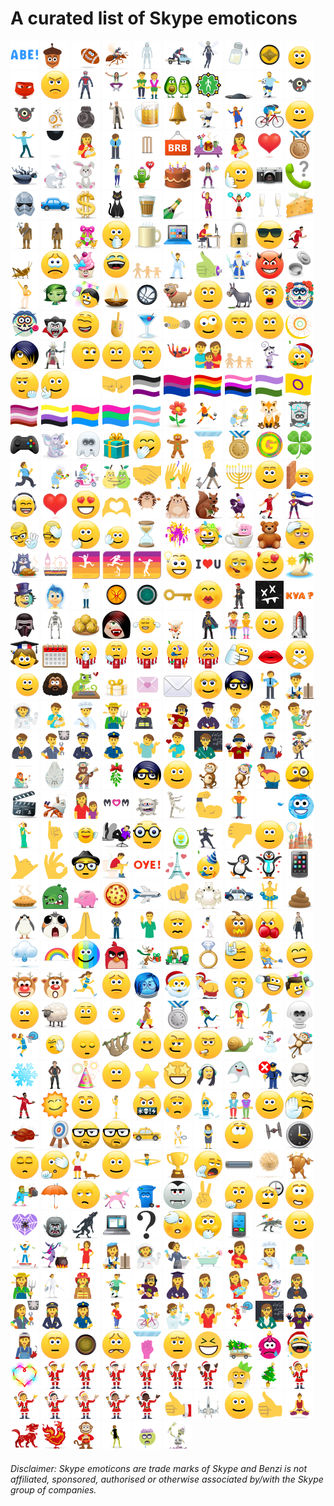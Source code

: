 # A curated list of Skype emoticons

<a title="(abe)" href="./emotes/anim/white/abe.gif"><img src="./emotes/anim/white/abe.gif" alt="(abe)" width="45"></a>
<a title="(acorn)" href="./emotes/anim/white/acorn.gif"><img src="./emotes/anim/white/acorn.gif" alt="(acorn)" width="45"></a>
<a title="(americanfootball)" href="./emotes/anim/white/americanfootball.gif"><img src="./emotes/anim/white/americanfootball.gif" alt="(americanfootball)" width="45"></a>
<a title="(amflyingant)" href="./emotes/anim/white/amflyingant.gif"><img src="./emotes/anim/white/amflyingant.gif" alt="(amflyingant)" width="45"></a>
<a title="(amghost)" href="./emotes/anim/white/amghost.gif"><img src="./emotes/anim/white/amghost.gif" alt="(amghost)" width="45"></a>
<a title="(amtruck)" href="./emotes/anim/white/amtruck.gif"><img src="./emotes/anim/white/amtruck.gif" alt="(amtruck)" width="45"></a>
<a title="(amwasp)" href="./emotes/anim/white/amwasp.gif"><img src="./emotes/anim/white/amwasp.gif" alt="(amwasp)" width="45"></a>
<a title="(amwaspgrow)" href="./emotes/anim/white/amwaspgrow.gif"><img src="./emotes/anim/white/amwaspgrow.gif" alt="(amwaspgrow)" width="45"></a>
<a title="(ancientone)" href="./emotes/anim/white/ancientone.gif"><img src="./emotes/anim/white/ancientone.gif" alt="(ancientone)" width="45"></a>
<a title="(angel)" href="./emotes/anim/white/angel.gif"><img src="./emotes/anim/white/angel.gif" alt="(angel)" width="45"></a>
<a title="(anger)" href="./emotes/anim/white/anger.gif"><img src="./emotes/anim/white/anger.gif" alt="(anger)" width="45"></a>
<a title="(angry)" href="./emotes/anim/white/angry.gif"><img src="./emotes/anim/white/angry.gif" alt="(angry)" width="45"></a>
<a title="(antman)" href="./emotes/anim/white/antman.gif"><img src="./emotes/anim/white/antman.gif" alt="(antman)" width="45"></a>
<a title="(aokijump)" href="./emotes/anim/white/aokijump.gif"><img src="./emotes/anim/white/aokijump.gif" alt="(aokijump)" width="45"></a>
<a title="(auld)" href="./emotes/anim/white/auld.gif"><img src="./emotes/anim/white/auld.gif" alt="(auld)" width="45"></a>
<a title="(avocadolove)" href="./emotes/anim/white/avocadolove.gif"><img src="./emotes/anim/white/avocadolove.gif" alt="(avocadolove)" width="45"></a>
<a title="(baku2017)" href="./emotes/anim/white/baku2017.gif"><img src="./emotes/anim/white/baku2017.gif" alt="(baku2017)" width="45"></a>
<a title="(bandit)" href="./emotes/anim/white/bandit.gif"><img src="./emotes/anim/white/bandit.gif" alt="(bandit)" width="45"></a>
<a title="(bartlett)" href="./emotes/anim/white/bartlett.gif"><img src="./emotes/anim/white/bartlett.gif" alt="(bartlett)" width="45"></a>
<a title="(batcry)" href="./emotes/anim/white/batcry.gif"><img src="./emotes/anim/white/batcry.gif" alt="(batcry)" width="45"></a>
<a title="(batsmile)" href="./emotes/anim/white/batsmile.gif"><img src="./emotes/anim/white/batsmile.gif" alt="(batsmile)" width="45"></a>
<a title="(bb8)" href="./emotes/anim/white/bb8.gif"><img src="./emotes/anim/white/bb8.gif" alt="(bb8)" width="45"></a>
<a title="(bb9e)" href="./emotes/anim/white/bb9e.gif"><img src="./emotes/anim/white/bb9e.gif" alt="(bb9e)" width="45"></a>
<a title="(beckett)" href="./emotes/anim/white/beckett.gif"><img src="./emotes/anim/white/beckett.gif" alt="(beckett)" width="45"></a>
<a title="(beer)" href="./emotes/anim/white/beer.gif"><img src="./emotes/anim/white/beer.gif" alt="(beer)" width="45"></a>
<a title="(bell)" href="./emotes/anim/white/bell.gif"><img src="./emotes/anim/white/bell.gif" alt="(bell)" width="45"></a>
<a title="(bertlett)" href="./emotes/anim/white/bertlett.gif"><img src="./emotes/anim/white/bertlett.gif" alt="(bertlett)" width="45"></a>
<a title="(bhangra)" href="./emotes/anim/white/bhangra.gif"><img src="./emotes/anim/white/bhangra.gif" alt="(bhangra)" width="45"></a>
<a title="(bike)" href="./emotes/anim/white/bike.gif"><img src="./emotes/anim/white/bike.gif" alt="(bike)" width="45"></a>
<a title="(blush)" href="./emotes/anim/white/blush.gif"><img src="./emotes/anim/white/blush.gif" alt="(blush)" width="45"></a>
<a title="(bollylove)" href="./emotes/anim/white/bollylove.gif"><img src="./emotes/anim/white/bollylove.gif" alt="(bollylove)" width="45"></a>
<a title="(bomb)" href="./emotes/anim/white/bomb.gif"><img src="./emotes/anim/white/bomb.gif" alt="(bomb)" width="45"></a>
<a title="(bottlefeeding)" href="./emotes/anim/white/bottlefeeding.gif"><img src="./emotes/anim/white/bottlefeeding.gif" alt="(bottlefeeding)" width="45"></a>
<a title="(bow)" href="./emotes/anim/white/bow.gif"><img src="./emotes/anim/white/bow.gif" alt="(bow)" width="45"></a>
<a title="(bowled)" href="./emotes/anim/white/bowled.gif"><img src="./emotes/anim/white/bowled.gif" alt="(bowled)" width="45"></a>
<a title="(brb)" href="./emotes/anim/white/brb.gif"><img src="./emotes/anim/white/brb.gif" alt="(brb)" width="45"></a>
<a title="(breakfastinbed)" href="./emotes/anim/white/breakfastinbed.gif"><img src="./emotes/anim/white/breakfastinbed.gif" alt="(breakfastinbed)" width="45"></a>
<a title="(breastfeeding)" href="./emotes/anim/white/breastfeeding.gif"><img src="./emotes/anim/white/breastfeeding.gif" alt="(breastfeeding)" width="45"></a>
<a title="(brokenheart)" href="./emotes/anim/white/brokenheart.gif"><img src="./emotes/anim/white/brokenheart.gif" alt="(brokenheart)" width="45"></a>
<a title="(bronzemedal)" href="./emotes/anim/white/bronzemedal.gif"><img src="./emotes/anim/white/bronzemedal.gif" alt="(bronzemedal)" width="45"></a>
<a title="(bug)" href="./emotes/anim/white/bug.gif"><img src="./emotes/anim/white/bug.gif" alt="(bug)" width="45"></a>
<a title="(bunny)" href="./emotes/anim/white/bunny.gif"><img src="./emotes/anim/white/bunny.gif" alt="(bunny)" width="45"></a>
<a title="(bunnyhug)" href="./emotes/anim/white/bunnyhug.gif"><img src="./emotes/anim/white/bunnyhug.gif" alt="(bunnyhug)" width="45"></a>
<a title="(busyday)" href="./emotes/anim/white/busyday.gif"><img src="./emotes/anim/white/busyday.gif" alt="(busyday)" width="45"></a>
<a title="(cactuslove)" href="./emotes/anim/white/cactuslove.gif"><img src="./emotes/anim/white/cactuslove.gif" alt="(cactuslove)" width="45"></a>
<a title="(cake)" href="./emotes/anim/white/cake.gif"><img src="./emotes/anim/white/cake.gif" alt="(cake)" width="45"></a>
<a title="(cakethrow)" href="./emotes/anim/white/cakethrow.gif"><img src="./emotes/anim/white/cakethrow.gif" alt="(cakethrow)" width="45"></a>
<a title="(call)" href="./emotes/anim/white/call.gif"><img src="./emotes/anim/white/call.gif" alt="(call)" width="45"></a>
<a title="(camera)" href="./emotes/anim/white/camera.gif"><img src="./emotes/anim/white/camera.gif" alt="(camera)" width="45"></a>
<a title="(canyoutalk)" href="./emotes/anim/white/canyoutalk.gif"><img src="./emotes/anim/white/canyoutalk.gif" alt="(canyoutalk)" width="45"></a>
<a title="(captainphasma)" href="./emotes/anim/white/captainphasma.gif"><img src="./emotes/anim/white/captainphasma.gif" alt="(captainphasma)" width="45"></a>
<a title="(car)" href="./emotes/anim/white/car.gif"><img src="./emotes/anim/white/car.gif" alt="(car)" width="45"></a>
<a title="(cash)" href="./emotes/anim/white/cash.gif"><img src="./emotes/anim/white/cash.gif" alt="(cash)" width="45"></a>
<a title="(cat)" href="./emotes/anim/white/cat.gif"><img src="./emotes/anim/white/cat.gif" alt="(cat)" width="45"></a>
<a title="(chai)" href="./emotes/anim/white/chai.gif"><img src="./emotes/anim/white/chai.gif" alt="(chai)" width="45"></a>
<a title="(champagne)" href="./emotes/anim/white/champagne.gif"><img src="./emotes/anim/white/champagne.gif" alt="(champagne)" width="45"></a>
<a title="(chappal)" href="./emotes/anim/white/chappal.gif"><img src="./emotes/anim/white/chappal.gif" alt="(chappal)" width="45"></a>
<a title="(cheerleader)" href="./emotes/anim/white/cheerleader.gif"><img src="./emotes/anim/white/cheerleader.gif" alt="(cheerleader)" width="45"></a>
<a title="(cheers)" href="./emotes/anim/white/cheers.gif"><img src="./emotes/anim/white/cheers.gif" alt="(cheers)" width="45"></a>
<a title="(cheese)" href="./emotes/anim/white/cheese.gif"><img src="./emotes/anim/white/cheese.gif" alt="(cheese)" width="45"></a>
<a title="(chewbacca)" href="./emotes/anim/white/chewbacca.gif"><img src="./emotes/anim/white/chewbacca.gif" alt="(chewbacca)" width="45"></a>
<a title="(chewie)" href="./emotes/anim/white/chewie.gif"><img src="./emotes/anim/white/chewie.gif" alt="(chewie)" width="45"></a>
<a title="(chicksegg)" href="./emotes/anim/white/chicksegg.gif"><img src="./emotes/anim/white/chicksegg.gif" alt="(chicksegg)" width="45"></a>
<a title="(clap)" href="./emotes/anim/white/clap.gif"><img src="./emotes/anim/white/clap.gif" alt="(clap)" width="45"></a>
<a title="(coffee)" href="./emotes/anim/white/coffee.gif"><img src="./emotes/anim/white/coffee.gif" alt="(coffee)" width="45"></a>
<a title="(computer)" href="./emotes/anim/white/computer.gif"><img src="./emotes/anim/white/computer.gif" alt="(computer)" width="45"></a>
<a title="(computerrage)" href="./emotes/anim/white/computerrage.gif"><img src="./emotes/anim/white/computerrage.gif" alt="(computerrage)" width="45"></a>
<a title="(confidential)" href="./emotes/anim/white/confidential.gif"><img src="./emotes/anim/white/confidential.gif" alt="(confidential)" width="45"></a>
<a title="(cool)" href="./emotes/anim/white/cool.gif"><img src="./emotes/anim/white/cool.gif" alt="(cool)" width="45"></a>
<a title="(coutinho10)" href="./emotes/anim/white/coutinho10.gif"><img src="./emotes/anim/white/coutinho10.gif" alt="(coutinho10)" width="45"></a>
<a title="(cricket)" href="./emotes/anim/white/cricket.gif"><img src="./emotes/anim/white/cricket.gif" alt="(cricket)" width="45"></a>
<a title="(cry)" href="./emotes/anim/white/cry.gif"><img src="./emotes/anim/white/cry.gif" alt="(cry)" width="45"></a>
<a title="(cupcake)" href="./emotes/anim/white/cupcake.gif"><img src="./emotes/anim/white/cupcake.gif" alt="(cupcake)" width="45"></a>
<a title="(cwl)" href="./emotes/anim/white/cwl.gif"><img src="./emotes/anim/white/cwl.gif" alt="(cwl)" width="45"></a>
<a title="(dadtime)" href="./emotes/anim/white/dadtime.gif"><img src="./emotes/anim/white/dadtime.gif" alt="(dadtime)" width="45"></a>
<a title="(dance)" href="./emotes/anim/white/dance.gif"><img src="./emotes/anim/white/dance.gif" alt="(dance)" width="45"></a>
<a title="(deadyes)" href="./emotes/anim/white/deadyes.gif"><img src="./emotes/anim/white/deadyes.gif" alt="(deadyes)" width="45"></a>
<a title="(dedmoroz)" href="./emotes/anim/white/dedmoroz.gif"><img src="./emotes/anim/white/dedmoroz.gif" alt="(dedmoroz)" width="45"></a>
<a title="(devil)" href="./emotes/anim/white/devil.gif"><img src="./emotes/anim/white/devil.gif" alt="(devil)" width="45"></a>
<a title="(dhakkan)" href="./emotes/anim/white/dhakkan.gif"><img src="./emotes/anim/white/dhakkan.gif" alt="(dhakkan)" width="45"></a>
<a title="(discodancer)" href="./emotes/anim/white/discodancer.gif"><img src="./emotes/anim/white/discodancer.gif" alt="(discodancer)" width="45"></a>
<a title="(disgust)" href="./emotes/anim/white/disgust.gif"><img src="./emotes/anim/white/disgust.gif" alt="(disgust)" width="45"></a>
<a title="(diwaliselfie)" href="./emotes/anim/white/diwaliselfie.gif"><img src="./emotes/anim/white/diwaliselfie.gif" alt="(diwaliselfie)" width="45"></a>
<a title="(diya)" href="./emotes/anim/white/diya.gif"><img src="./emotes/anim/white/diya.gif" alt="(diya)" width="45"></a>
<a title="(doctorstrange)" href="./emotes/anim/white/doctorstrange.gif"><img src="./emotes/anim/white/doctorstrange.gif" alt="(doctorstrange)" width="45"></a>
<a title="(dog)" href="./emotes/anim/white/dog.gif"><img src="./emotes/anim/white/dog.gif" alt="(dog)" width="45"></a>
<a title="(doh)" href="./emotes/anim/white/doh.gif"><img src="./emotes/anim/white/doh.gif" alt="(doh)" width="45"></a>
<a title="(donkey)" href="./emotes/anim/white/donkey.gif"><img src="./emotes/anim/white/donkey.gif" alt="(donkey)" width="45"></a>
<a title="(donttalktome)" href="./emotes/anim/white/donttalktome.gif"><img src="./emotes/anim/white/donttalktome.gif" alt="(donttalktome)" width="45"></a>
<a title="(dotdfemale)" href="./emotes/anim/white/dotdfemale.gif"><img src="./emotes/anim/white/dotdfemale.gif" alt="(dotdfemale)" width="45"></a>
<a title="(dotdmale)" href="./emotes/anim/white/dotdmale.gif"><img src="./emotes/anim/white/dotdmale.gif" alt="(dotdmale)" width="45"></a>
<a title="(dracula)" href="./emotes/anim/white/dracula.gif"><img src="./emotes/anim/white/dracula.gif" alt="(dracula)" width="45"></a>
<a title="(dream)" href="./emotes/anim/white/dream.gif"><img src="./emotes/anim/white/dream.gif" alt="(dream)" width="45"></a>
<a title="(dreidel)" href="./emotes/anim/white/dreidel.gif"><img src="./emotes/anim/white/dreidel.gif" alt="(dreidel)" width="45"></a>
<a title="(drink)" href="./emotes/anim/white/drink.gif"><img src="./emotes/anim/white/drink.gif" alt="(drink)" width="45"></a>
<a title="(dropthemic)" href="./emotes/anim/white/dropthemic.gif"><img src="./emotes/anim/white/dropthemic.gif" alt="(dropthemic)" width="45"></a>
<a title="(drunk)" href="./emotes/anim/white/drunk.gif"><img src="./emotes/anim/white/drunk.gif" alt="(drunk)" width="45"></a>
<a title="(dull)" href="./emotes/anim/white/dull.gif"><img src="./emotes/anim/white/dull.gif" alt="(dull)" width="45"></a>
<a title="(eg)" href="./emotes/anim/white/eg.gif"><img src="./emotes/anim/white/eg.gif" alt="(eg)" width="45"></a>
<a title="(eid)" href="./emotes/anim/white/eid.gif"><img src="./emotes/anim/white/eid.gif" alt="(eid)" width="45"></a>
<a title="(emo)" href="./emotes/anim/white/emo.gif"><img src="./emotes/anim/white/emo.gif" alt="(emo)" width="45"></a>
<a title="(enfynest)" href="./emotes/anim/white/enfynest.gif"><img src="./emotes/anim/white/enfynest.gif" alt="(enfynest)" width="45"></a>
<a title="(envy)" href="./emotes/anim/white/envy.gif"><img src="./emotes/anim/white/envy.gif" alt="(envy)" width="45"></a>
<a title="(evilgrin)" href="./emotes/anim/white/evilgrin.gif"><img src="./emotes/anim/white/evilgrin.gif" alt="(evilgrin)" width="45"></a>
<a title="(facepalm)" href="./emotes/anim/white/facepalm.gif"><img src="./emotes/anim/white/facepalm.gif" alt="(facepalm)" width="45"></a>
<a title="(fallinlove)" href="./emotes/anim/white/fallinlove.gif"><img src="./emotes/anim/white/fallinlove.gif" alt="(fallinlove)" width="45"></a>
<a title="(family)" href="./emotes/anim/white/family.gif"><img src="./emotes/anim/white/family.gif" alt="(family)" width="45"></a>
<a title="(familytime)" href="./emotes/anim/white/familytime.gif"><img src="./emotes/anim/white/familytime.gif" alt="(familytime)" width="45"></a>
<a title="(fear)" href="./emotes/anim/white/fear.gif"><img src="./emotes/anim/white/fear.gif" alt="(fear)" width="45"></a>
<a title="(festiveparty)" href="./emotes/anim/white/festiveparty.gif"><img src="./emotes/anim/white/festiveparty.gif" alt="(festiveparty)" width="45"></a>
<a title="(finger)" href="./emotes/anim/white/finger.gif"><img src="./emotes/anim/white/finger.gif" alt="(finger)" width="45"></a>
<a title="(fingerscrossed)" href="./emotes/anim/white/fingerscrossed.gif"><img src="./emotes/anim/white/fingerscrossed.gif" alt="(fingerscrossed)" width="45"></a>
<a title="(fireworks)" href="./emotes/anim/white/fireworks.gif"><img src="./emotes/anim/white/fireworks.gif" alt="(fireworks)" width="45"></a>
<a title="(fistbump)" href="./emotes/anim/white/fistbump.gif"><img src="./emotes/anim/white/fistbump.gif" alt="(fistbump)" width="45"></a>
<a title="(flagasexual)" href="./emotes/anim/white/flagasexual.gif"><img src="./emotes/anim/white/flagasexual.gif" alt="(flagasexual)" width="45"></a>
<a title="(flagbisexual)" href="./emotes/anim/white/flagbisexual.gif"><img src="./emotes/anim/white/flagbisexual.gif" alt="(flagbisexual)" width="45"></a>
<a title="(flaggaypride)" href="./emotes/anim/white/flaggaypride.gif"><img src="./emotes/anim/white/flaggaypride.gif" alt="(flaggaypride)" width="45"></a>
<a title="(flaggenderfluid)" href="./emotes/anim/white/flaggenderfluid.gif"><img src="./emotes/anim/white/flaggenderfluid.gif" alt="(flaggenderfluid)" width="45"></a>
<a title="(flaggenderqueer)" href="./emotes/anim/white/flaggenderqueer.gif"><img src="./emotes/anim/white/flaggenderqueer.gif" alt="(flaggenderqueer)" width="45"></a>
<a title="(flagintersex)" href="./emotes/anim/white/flagintersex.gif"><img src="./emotes/anim/white/flagintersex.gif" alt="(flagintersex)" width="45"></a>
<a title="(flaglesbian)" href="./emotes/anim/white/flaglesbian.gif"><img src="./emotes/anim/white/flaglesbian.gif" alt="(flaglesbian)" width="45"></a>
<a title="(flagnonbinary)" href="./emotes/anim/white/flagnonbinary.gif"><img src="./emotes/anim/white/flagnonbinary.gif" alt="(flagnonbinary)" width="45"></a>
<a title="(flagpansexual)" href="./emotes/anim/white/flagpansexual.gif"><img src="./emotes/anim/white/flagpansexual.gif" alt="(flagpansexual)" width="45"></a>
<a title="(flagpolysexual)" href="./emotes/anim/white/flagpolysexual.gif"><img src="./emotes/anim/white/flagpolysexual.gif" alt="(flagpolysexual)" width="45"></a>
<a title="(flagtransgender)" href="./emotes/anim/white/flagtransgender.gif"><img src="./emotes/anim/white/flagtransgender.gif" alt="(flagtransgender)" width="45"></a>
<a title="(flower)" href="./emotes/anim/white/flower.gif"><img src="./emotes/anim/white/flower.gif" alt="(flower)" width="45"></a>
<a title="(footballfail)" href="./emotes/anim/white/footballfail.gif"><img src="./emotes/anim/white/footballfail.gif" alt="(footballfail)" width="45"></a>
<a title="(foreverlove)" href="./emotes/anim/white/foreverlove.gif"><img src="./emotes/anim/white/foreverlove.gif" alt="(foreverlove)" width="45"></a>
<a title="(foxhug)" href="./emotes/anim/white/foxhug.gif"><img src="./emotes/anim/white/foxhug.gif" alt="(foxhug)" width="45"></a>
<a title="(frankenstein)" href="./emotes/anim/white/frankenstein.gif"><img src="./emotes/anim/white/frankenstein.gif" alt="(frankenstein)" width="45"></a>
<a title="(games)" href="./emotes/anim/white/games.gif"><img src="./emotes/anim/white/games.gif" alt="(games)" width="45"></a>
<a title="(ganesh)" href="./emotes/anim/white/ganesh.gif"><img src="./emotes/anim/white/ganesh.gif" alt="(ganesh)" width="45"></a>
<a title="(ghost)" href="./emotes/anim/white/ghost.gif"><img src="./emotes/anim/white/ghost.gif" alt="(ghost)" width="45"></a>
<a title="(gift)" href="./emotes/anim/white/gift.gif"><img src="./emotes/anim/white/gift.gif" alt="(gift)" width="45"></a>
<a title="(giggle)" href="./emotes/anim/white/giggle.gif"><img src="./emotes/anim/white/giggle.gif" alt="(giggle)" width="45"></a>
<a title="(gingerkeepfit)" href="./emotes/anim/white/gingerkeepfit.gif"><img src="./emotes/anim/white/gingerkeepfit.gif" alt="(gingerkeepfit)" width="45"></a>
<a title="(glassceiling)" href="./emotes/anim/white/glassceiling.gif"><img src="./emotes/anim/white/glassceiling.gif" alt="(glassceiling)" width="45"></a>
<a title="(goldmedal)" href="./emotes/anim/white/goldmedal.gif"><img src="./emotes/anim/white/goldmedal.gif" alt="(goldmedal)" width="45"></a>
<a title="(golmaal)" href="./emotes/anim/white/golmaal.gif"><img src="./emotes/anim/white/golmaal.gif" alt="(golmaal)" width="45"></a>
<a title="(goodluck)" href="./emotes/anim/white/goodluck.gif"><img src="./emotes/anim/white/goodluck.gif" alt="(goodluck)" width="45"></a>
<a title="(gottarun)" href="./emotes/anim/white/gottarun.gif"><img src="./emotes/anim/white/gottarun.gif" alt="(gottarun)" width="45"></a>
<a title="(gran)" href="./emotes/anim/white/gran.gif"><img src="./emotes/anim/white/gran.gif" alt="(gran)" width="45"></a>
<a title="(grannyscooter)" href="./emotes/anim/white/grannyscooter.gif"><img src="./emotes/anim/white/grannyscooter.gif" alt="(grannyscooter)" width="45"></a>
<a title="(greatpear)" href="./emotes/anim/white/greatpear.gif"><img src="./emotes/anim/white/greatpear.gif" alt="(greatpear)" width="45"></a>
<a title="(handshake)" href="./emotes/anim/white/handshake.gif"><img src="./emotes/anim/white/handshake.gif" alt="(handshake)" width="45"></a>
<a title="(handsinair)" href="./emotes/anim/white/handsinair.gif"><img src="./emotes/anim/white/handsinair.gif" alt="(handsinair)" width="45"></a>
<a title="(hankpym)" href="./emotes/anim/white/hankpym.gif"><img src="./emotes/anim/white/hankpym.gif" alt="(hankpym)" width="45"></a>
<a title="(hanukkah)" href="./emotes/anim/white/hanukkah.gif"><img src="./emotes/anim/white/hanukkah.gif" alt="(hanukkah)" width="45"></a>
<a title="(happy)" href="./emotes/anim/white/happy.gif"><img src="./emotes/anim/white/happy.gif" alt="(happy)" width="45"></a>
<a title="(headbang)" href="./emotes/anim/white/headbang.gif"><img src="./emotes/anim/white/headbang.gif" alt="(headbang)" width="45"></a>
<a title="(headphones)" href="./emotes/anim/white/headphones.gif"><img src="./emotes/anim/white/headphones.gif" alt="(headphones)" width="45"></a>
<a title="(heart)" href="./emotes/anim/white/heart.gif"><img src="./emotes/anim/white/heart.gif" alt="(heart)" width="45"></a>
<a title="(hearteyes)" href="./emotes/anim/white/hearteyes.gif"><img src="./emotes/anim/white/hearteyes.gif" alt="(hearteyes)" width="45"></a>
<a title="(hearthands)" href="./emotes/anim/white/hearthands.gif"><img src="./emotes/anim/white/hearthands.gif" alt="(hearthands)" width="45"></a>
<a title="(hedgehog)" href="./emotes/anim/white/hedgehog.gif"><img src="./emotes/anim/white/hedgehog.gif" alt="(hedgehog)" width="45"></a>
<a title="(hedgehoghug)" href="./emotes/anim/white/hedgehoghug.gif"><img src="./emotes/anim/white/hedgehoghug.gif" alt="(hedgehoghug)" width="45"></a>
<a title="(heidy)" href="./emotes/anim/white/heidy.gif"><img src="./emotes/anim/white/heidy.gif" alt="(heidy)" width="45"></a>
<a title="(hendance)" href="./emotes/anim/white/hendance.gif"><img src="./emotes/anim/white/hendance.gif" alt="(hendance)" width="45"></a>
<a title="(henderson14)" href="./emotes/anim/white/henderson14.gif"><img src="./emotes/anim/white/henderson14.gif" alt="(henderson14)" width="45"></a>
<a title="(hero)" href="./emotes/anim/white/hero.gif"><img src="./emotes/anim/white/hero.gif" alt="(hero)" width="45"></a>
<a title="(heston)" href="./emotes/anim/white/heston.gif"><img src="./emotes/anim/white/heston.gif" alt="(heston)" width="45"></a>
<a title="(hestonfacepalm)" href="./emotes/anim/white/hestonfacepalm.gif"><img src="./emotes/anim/white/hestonfacepalm.gif" alt="(hestonfacepalm)" width="45"></a>
<a title="(hi)" href="./emotes/anim/white/hi.gif"><img src="./emotes/anim/white/hi.gif" alt="(hi)" width="45"></a>
<a title="(highfive)" href="./emotes/anim/white/highfive.gif"><img src="./emotes/anim/white/highfive.gif" alt="(highfive)" width="45"></a>
<a title="(holdon)" href="./emotes/anim/white/holdon.gif"><img src="./emotes/anim/white/holdon.gif" alt="(holdon)" width="45"></a>
<a title="(holi)" href="./emotes/anim/white/holi.gif"><img src="./emotes/anim/white/holi.gif" alt="(holi)" width="45"></a>
<a title="(holidayspirit)" href="./emotes/anim/white/holidayspirit.gif"><img src="./emotes/anim/white/holidayspirit.gif" alt="(holidayspirit)" width="45"></a>
<a title="(hotchocolate)" href="./emotes/anim/white/hotchocolate.gif"><img src="./emotes/anim/white/hotchocolate.gif" alt="(hotchocolate)" width="45"></a>
<a title="(hug)" href="./emotes/anim/white/hug.gif"><img src="./emotes/anim/white/hug.gif" alt="(hug)" width="45"></a>
<a title="(hungover)" href="./emotes/anim/white/hungover.gif"><img src="./emotes/anim/white/hungover.gif" alt="(hungover)" width="45"></a>
<a title="(hungrycat)" href="./emotes/anim/white/hungrycat.gif"><img src="./emotes/anim/white/hungrycat.gif" alt="(hungrycat)" width="45"></a>
<a title="(iaaf2017)" href="./emotes/anim/white/iaaf2017.gif"><img src="./emotes/anim/white/iaaf2017.gif" alt="(iaaf2017)" width="45"></a>
<a title="(iaafjump)" href="./emotes/anim/white/iaafjump.gif"><img src="./emotes/anim/white/iaafjump.gif" alt="(iaafjump)" width="45"></a>
<a title="(iaafrun)" href="./emotes/anim/white/iaafrun.gif"><img src="./emotes/anim/white/iaafrun.gif" alt="(iaafrun)" width="45"></a>
<a title="(iaafthrow)" href="./emotes/anim/white/iaafthrow.gif"><img src="./emotes/anim/white/iaafthrow.gif" alt="(iaafthrow)" width="45"></a>
<a title="(idea)" href="./emotes/anim/white/idea.gif"><img src="./emotes/anim/white/idea.gif" alt="(idea)" width="45"></a>
<a title="(iheartu)" href="./emotes/anim/white/iheartu.gif"><img src="./emotes/anim/white/iheartu.gif" alt="(iheartu)" width="45"></a>
<a title="(ill)" href="./emotes/anim/white/ill.gif"><img src="./emotes/anim/white/ill.gif" alt="(ill)" width="45"></a>
<a title="(inlove)" href="./emotes/anim/white/inlove.gif"><img src="./emotes/anim/white/inlove.gif" alt="(inlove)" width="45"></a>
<a title="(island)" href="./emotes/anim/white/island.gif"><img src="./emotes/anim/white/island.gif" alt="(island)" width="45"></a>
<a title="(jekyllandhyde)" href="./emotes/anim/white/jekyllandhyde.gif"><img src="./emotes/anim/white/jekyllandhyde.gif" alt="(jekyllandhyde)" width="45"></a>
<a title="(joy)" href="./emotes/anim/white/joy.gif"><img src="./emotes/anim/white/joy.gif" alt="(joy)" width="45"></a>
<a title="(kaanpakadna)" href="./emotes/anim/white/kaanpakadna.gif"><img src="./emotes/anim/white/kaanpakadna.gif" alt="(kaanpakadna)" width="45"></a>
<a title="(kaecilius)" href="./emotes/anim/white/kaecilius.gif"><img src="./emotes/anim/white/kaecilius.gif" alt="(kaecilius)" width="45"></a>
<a title="(karlmordo)" href="./emotes/anim/white/karlmordo.gif"><img src="./emotes/anim/white/karlmordo.gif" alt="(karlmordo)" width="45"></a>
<a title="(key)" href="./emotes/anim/white/key.gif"><img src="./emotes/anim/white/key.gif" alt="(key)" width="45"></a>
<a title="(kiss)" href="./emotes/anim/white/kiss.gif"><img src="./emotes/anim/white/kiss.gif" alt="(kiss)" width="45"></a>
<a title="(klopp)" href="./emotes/anim/white/klopp.gif"><img src="./emotes/anim/white/klopp.gif" alt="(klopp)" width="45"></a>
<a title="(kolony)" href="./emotes/anim/white/kolony.gif"><img src="./emotes/anim/white/kolony.gif" alt="(kolony)" width="45"></a>
<a title="(kya)" href="./emotes/anim/white/kya.gif"><img src="./emotes/anim/white/kya.gif" alt="(kya)" width="45"></a>
<a title="(kyloren)" href="./emotes/anim/white/kyloren.gif"><img src="./emotes/anim/white/kyloren.gif" alt="(kyloren)" width="45"></a>
<a title="(l337)" href="./emotes/anim/white/l337.gif"><img src="./emotes/anim/white/l337.gif" alt="(l337)" width="45"></a>
<a title="(laddu)" href="./emotes/anim/white/laddu.gif"><img src="./emotes/anim/white/laddu.gif" alt="(laddu)" width="45"></a>
<a title="(ladyvampire)" href="./emotes/anim/white/ladyvampire.gif"><img src="./emotes/anim/white/ladyvampire.gif" alt="(ladyvampire)" width="45"></a>
<a title="(lalala)" href="./emotes/anim/white/lalala.gif"><img src="./emotes/anim/white/lalala.gif" alt="(lalala)" width="45"></a>
<a title="(lamb)" href="./emotes/anim/white/lamb.gif"><img src="./emotes/anim/white/lamb.gif" alt="(lamb)" width="45"></a>
<a title="(lando)" href="./emotes/anim/white/lando.gif"><img src="./emotes/anim/white/lando.gif" alt="(lando)" width="45"></a>
<a title="(lang)" href="./emotes/anim/white/lang.gif"><img src="./emotes/anim/white/lang.gif" alt="(lang)" width="45"></a>
<a title="(laugh)" href="./emotes/anim/white/laugh.gif"><img src="./emotes/anim/white/laugh.gif" alt="(laugh)" width="45"></a>
<a title="(launch)" href="./emotes/anim/white/launch.gif"><img src="./emotes/anim/white/launch.gif" alt="(launch)" width="45"></a>
<a title="(learn)" href="./emotes/anim/white/learn.gif"><img src="./emotes/anim/white/learn.gif" alt="(learn)" width="45"></a>
<a title="(letsmeet)" href="./emotes/anim/white/letsmeet.gif"><img src="./emotes/anim/white/letsmeet.gif" alt="(letsmeet)" width="45"></a>
<a title="(lfcclap)" href="./emotes/anim/white/lfcclap.gif"><img src="./emotes/anim/white/lfcclap.gif" alt="(lfcclap)" width="45"></a>
<a title="(lfcfacepalm)" href="./emotes/anim/white/lfcfacepalm.gif"><img src="./emotes/anim/white/lfcfacepalm.gif" alt="(lfcfacepalm)" width="45"></a>
<a title="(lfclaugh)" href="./emotes/anim/white/lfclaugh.gif"><img src="./emotes/anim/white/lfclaugh.gif" alt="(lfclaugh)" width="45"></a>
<a title="(lfcparty)" href="./emotes/anim/white/lfcparty.gif"><img src="./emotes/anim/white/lfcparty.gif" alt="(lfcparty)" width="45"></a>
<a title="(lfcworried)" href="./emotes/anim/white/lfcworried.gif"><img src="./emotes/anim/white/lfcworried.gif" alt="(lfcworried)" width="45"></a>
<a title="(like)" href="./emotes/anim/white/like.gif"><img src="./emotes/anim/white/like.gif" alt="(like)" width="45"></a>
<a title="(lips)" href="./emotes/anim/white/lips.gif"><img src="./emotes/anim/white/lips.gif" alt="(lips)" width="45"></a>
<a title="(lipssealed)" href="./emotes/anim/white/lipssealed.gif"><img src="./emotes/anim/white/lipssealed.gif" alt="(lipssealed)" width="45"></a>
<a title="(listening)" href="./emotes/anim/white/listening.gif"><img src="./emotes/anim/white/listening.gif" alt="(listening)" width="45"></a>
<a title="(llsshock)" href="./emotes/anim/white/llsshock.gif"><img src="./emotes/anim/white/llsshock.gif" alt="(llsshock)" width="45"></a>
<a title="(lovebites)" href="./emotes/anim/white/lovebites.gif"><img src="./emotes/anim/white/lovebites.gif" alt="(lovebites)" width="45"></a>
<a title="(lovegift)" href="./emotes/anim/white/lovegift.gif"><img src="./emotes/anim/white/lovegift.gif" alt="(lovegift)" width="45"></a>
<a title="(loveletter)" href="./emotes/anim/white/loveletter.gif"><img src="./emotes/anim/white/loveletter.gif" alt="(loveletter)" width="45"></a>
<a title="(mail)" href="./emotes/anim/white/mail.gif"><img src="./emotes/anim/white/mail.gif" alt="(mail)" width="45"></a>
<a title="(makeup)" href="./emotes/anim/white/makeup.gif"><img src="./emotes/anim/white/makeup.gif" alt="(makeup)" width="45"></a>
<a title="(malthe)" href="./emotes/anim/white/malthe.gif"><img src="./emotes/anim/white/malthe.gif" alt="(malthe)" width="45"></a>
<a title="(man)" href="./emotes/anim/white/man.gif"><img src="./emotes/anim/white/man.gif" alt="(man)" width="45"></a>
<a title="(manartist)" href="./emotes/anim/white/manartist.gif"><img src="./emotes/anim/white/manartist.gif" alt="(manartist)" width="45"></a>
<a title="(manastronaut)" href="./emotes/anim/white/manastronaut.gif"><img src="./emotes/anim/white/manastronaut.gif" alt="(manastronaut)" width="45"></a>
<a title="(manbottlefeeding)" href="./emotes/anim/white/manbottlefeeding.gif"><img src="./emotes/anim/white/manbottlefeeding.gif" alt="(manbottlefeeding)" width="45"></a>
<a title="(manchef)" href="./emotes/anim/white/manchef.gif"><img src="./emotes/anim/white/manchef.gif" alt="(manchef)" width="45"></a>
<a title="(manfarmer)" href="./emotes/anim/white/manfarmer.gif"><img src="./emotes/anim/white/manfarmer.gif" alt="(manfarmer)" width="45"></a>
<a title="(manfirefighter)" href="./emotes/anim/white/manfirefighter.gif"><img src="./emotes/anim/white/manfirefighter.gif" alt="(manfirefighter)" width="45"></a>
<a title="(mangamer)" href="./emotes/anim/white/mangamer.gif"><img src="./emotes/anim/white/mangamer.gif" alt="(mangamer)" width="45"></a>
<a title="(mangraduate)" href="./emotes/anim/white/mangraduate.gif"><img src="./emotes/anim/white/mangraduate.gif" alt="(mangraduate)" width="45"></a>
<a title="(manhealthworker)" href="./emotes/anim/white/manhealthworker.gif"><img src="./emotes/anim/white/manhealthworker.gif" alt="(manhealthworker)" width="45"></a>
<a title="(manholdingbaby)" href="./emotes/anim/white/manholdingbaby.gif"><img src="./emotes/anim/white/manholdingbaby.gif" alt="(manholdingbaby)" width="45"></a>
<a title="(manholdingdog)" href="./emotes/anim/white/manholdingdog.gif"><img src="./emotes/anim/white/manholdingdog.gif" alt="(manholdingdog)" width="45"></a>
<a title="(manjudge)" href="./emotes/anim/white/manjudge.gif"><img src="./emotes/anim/white/manjudge.gif" alt="(manjudge)" width="45"></a>
<a title="(manmechanic)" href="./emotes/anim/white/manmechanic.gif"><img src="./emotes/anim/white/manmechanic.gif" alt="(manmechanic)" width="45"></a>
<a title="(manpilot)" href="./emotes/anim/white/manpilot.gif"><img src="./emotes/anim/white/manpilot.gif" alt="(manpilot)" width="45"></a>
<a title="(manpoliceofficer)" href="./emotes/anim/white/manpoliceofficer.gif"><img src="./emotes/anim/white/manpoliceofficer.gif" alt="(manpoliceofficer)" width="45"></a>
<a title="(manshrug)" href="./emotes/anim/white/manshrug.gif"><img src="./emotes/anim/white/manshrug.gif" alt="(manshrug)" width="45"></a>
<a title="(mansignlove)" href="./emotes/anim/white/mansignlove.gif"><img src="./emotes/anim/white/mansignlove.gif" alt="(mansignlove)" width="45"></a>
<a title="(manteacher)" href="./emotes/anim/white/manteacher.gif"><img src="./emotes/anim/white/manteacher.gif" alt="(manteacher)" width="45"></a>
<a title="(manvrplayer)" href="./emotes/anim/white/manvrplayer.gif"><img src="./emotes/anim/white/manvrplayer.gif" alt="(manvrplayer)" width="45"></a>
<a title="(manwelder)" href="./emotes/anim/white/manwelder.gif"><img src="./emotes/anim/white/manwelder.gif" alt="(manwelder)" width="45"></a>
<a title="(mariachilove)" href="./emotes/anim/white/mariachilove.gif"><img src="./emotes/anim/white/mariachilove.gif" alt="(mariachilove)" width="45"></a>
<a title="(matreshka)" href="./emotes/anim/white/matreshka.gif"><img src="./emotes/anim/white/matreshka.gif" alt="(matreshka)" width="45"></a>
<a title="(millenniumfalcon)" href="./emotes/anim/white/millenniumfalcon.gif"><img src="./emotes/anim/white/millenniumfalcon.gif" alt="(millenniumfalcon)" width="45"></a>
<a title="(mishka)" href="./emotes/anim/white/mishka.gif"><img src="./emotes/anim/white/mishka.gif" alt="(mishka)" width="45"></a>
<a title="(mistletoe)" href="./emotes/anim/white/mistletoe.gif"><img src="./emotes/anim/white/mistletoe.gif" alt="(mistletoe)" width="45"></a>
<a title="(mlt)" href="./emotes/anim/white/mlt.gif"><img src="./emotes/anim/white/mlt.gif" alt="(mlt)" width="45"></a>
<a title="(mmm)" href="./emotes/anim/white/mmm.gif"><img src="./emotes/anim/white/mmm.gif" alt="(mmm)" width="45"></a>
<a title="(monkey)" href="./emotes/anim/white/monkey.gif"><img src="./emotes/anim/white/monkey.gif" alt="(monkey)" width="45"></a>
<a title="(monkeygiggle)" href="./emotes/anim/white/monkeygiggle.gif"><img src="./emotes/anim/white/monkeygiggle.gif" alt="(monkeygiggle)" width="45"></a>
<a title="(mooning)" href="./emotes/anim/white/mooning.gif"><img src="./emotes/anim/white/mooning.gif" alt="(mooning)" width="45"></a>
<a title="(movember)" href="./emotes/anim/white/movember.gif"><img src="./emotes/anim/white/movember.gif" alt="(movember)" width="45"></a>
<a title="(movie)" href="./emotes/anim/white/movie.gif"><img src="./emotes/anim/white/movie.gif" alt="(movie)" width="45"></a>
<a title="(movinghome)" href="./emotes/anim/white/movinghome.gif"><img src="./emotes/anim/white/movinghome.gif" alt="(movinghome)" width="45"></a>
<a title="(mumanddaughter)" href="./emotes/anim/white/mumanddaughter.gif"><img src="./emotes/anim/white/mumanddaughter.gif" alt="(mumanddaughter)" width="45"></a>
<a title="(mumheart)" href="./emotes/anim/white/mumheart.gif"><img src="./emotes/anim/white/mumheart.gif" alt="(mumheart)" width="45"></a>
<a title="(mummy)" href="./emotes/anim/white/mummy.gif"><img src="./emotes/anim/white/mummy.gif" alt="(mummy)" width="45"></a>
<a title="(mummywalk)" href="./emotes/anim/white/mummywalk.gif"><img src="./emotes/anim/white/mummywalk.gif" alt="(mummywalk)" width="45"></a>
<a title="(muscle)" href="./emotes/anim/white/muscle.gif"><img src="./emotes/anim/white/muscle.gif" alt="(muscle)" width="45"></a>
<a title="(muscleman)" href="./emotes/anim/white/muscleman.gif"><img src="./emotes/anim/white/muscleman.gif" alt="(muscleman)" width="45"></a>
<a title="(music)" href="./emotes/anim/white/music.gif"><img src="./emotes/anim/white/music.gif" alt="(music)" width="45"></a>
<a title="(mysteryskype)" href="./emotes/anim/white/mysteryskype.gif"><img src="./emotes/anim/white/mysteryskype.gif" alt="(mysteryskype)" width="45"></a>
<a title="(nahi)" href="./emotes/anim/white/nahi.gif"><img src="./emotes/anim/white/nahi.gif" alt="(nahi)" width="45"></a>
<a title="(naturescall)" href="./emotes/anim/white/naturescall.gif"><img src="./emotes/anim/white/naturescall.gif" alt="(naturescall)" width="45"></a>
<a title="(nazar)" href="./emotes/anim/white/nazar.gif"><img src="./emotes/anim/white/nazar.gif" alt="(nazar)" width="45"></a>
<a title="(neil)" href="./emotes/anim/white/neil.gif"><img src="./emotes/anim/white/neil.gif" alt="(neil)" width="45"></a>
<a title="(nerdy)" href="./emotes/anim/white/nerdy.gif"><img src="./emotes/anim/white/nerdy.gif" alt="(nerdy)" width="45"></a>
<a title="(nestingeggs)" href="./emotes/anim/white/nestingeggs.gif"><img src="./emotes/anim/white/nestingeggs.gif" alt="(nestingeggs)" width="45"></a>
<a title="(ninja)" href="./emotes/anim/white/ninja.gif"><img src="./emotes/anim/white/ninja.gif" alt="(ninja)" width="45"></a>
<a title="(no)" href="./emotes/anim/white/no.gif"><img src="./emotes/anim/white/no.gif" alt="(no)" width="45"></a>
<a title="(nod)" href="./emotes/anim/white/nod.gif"><img src="./emotes/anim/white/nod.gif" alt="(nod)" width="45"></a>
<a title="(noviygod)" href="./emotes/anim/white/noviygod.gif"><img src="./emotes/anim/white/noviygod.gif" alt="(noviygod)" width="45"></a>
<a title="(noworries)" href="./emotes/anim/white/noworries.gif"><img src="./emotes/anim/white/noworries.gif" alt="(noworries)" width="45"></a>
<a title="(ok)" href="./emotes/anim/white/ok.gif"><img src="./emotes/anim/white/ok.gif" alt="(ok)" width="45"></a>
<a title="(oliver)" href="./emotes/anim/white/oliver.gif"><img src="./emotes/anim/white/oliver.gif" alt="(oliver)" width="45"></a>
<a title="(ontheloo)" href="./emotes/anim/white/ontheloo.gif"><img src="./emotes/anim/white/ontheloo.gif" alt="(ontheloo)" width="45"></a>
<a title="(oye)" href="./emotes/anim/white/oye.gif"><img src="./emotes/anim/white/oye.gif" alt="(oye)" width="45"></a>
<a title="(parislove)" href="./emotes/anim/white/parislove.gif"><img src="./emotes/anim/white/parislove.gif" alt="(parislove)" width="45"></a>
<a title="(party)" href="./emotes/anim/white/party.gif"><img src="./emotes/anim/white/party.gif" alt="(party)" width="45"></a>
<a title="(penguin)" href="./emotes/anim/white/penguin.gif"><img src="./emotes/anim/white/penguin.gif" alt="(penguin)" width="45"></a>
<a title="(penguinkiss)" href="./emotes/anim/white/penguinkiss.gif"><img src="./emotes/anim/white/penguinkiss.gif" alt="(penguinkiss)" width="45"></a>
<a title="(phone)" href="./emotes/anim/white/phone.gif"><img src="./emotes/anim/white/phone.gif" alt="(phone)" width="45"></a>
<a title="(pie)" href="./emotes/anim/white/pie.gif"><img src="./emotes/anim/white/pie.gif" alt="(pie)" width="45"></a>
<a title="(pig)" href="./emotes/anim/white/pig.gif"><img src="./emotes/anim/white/pig.gif" alt="(pig)" width="45"></a>
<a title="(piggybank)" href="./emotes/anim/white/piggybank.gif"><img src="./emotes/anim/white/piggybank.gif" alt="(piggybank)" width="45"></a>
<a title="(pizza)" href="./emotes/anim/white/pizza.gif"><img src="./emotes/anim/white/pizza.gif" alt="(pizza)" width="45"></a>
<a title="(plane)" href="./emotes/anim/white/plane.gif"><img src="./emotes/anim/white/plane.gif" alt="(plane)" width="45"></a>
<a title="(poke)" href="./emotes/anim/white/poke.gif"><img src="./emotes/anim/white/poke.gif" alt="(poke)" width="45"></a>
<a title="(polarbear)" href="./emotes/anim/white/polarbear.gif"><img src="./emotes/anim/white/polarbear.gif" alt="(polarbear)" width="45"></a>
<a title="(policecar)" href="./emotes/anim/white/policecar.gif"><img src="./emotes/anim/white/policecar.gif" alt="(policecar)" width="45"></a>
<a title="(poolparty)" href="./emotes/anim/white/poolparty.gif"><img src="./emotes/anim/white/poolparty.gif" alt="(poolparty)" width="45"></a>
<a title="(poop)" href="./emotes/anim/white/poop.gif"><img src="./emotes/anim/white/poop.gif" alt="(poop)" width="45"></a>
<a title="(porg)" href="./emotes/anim/white/porg.gif"><img src="./emotes/anim/white/porg.gif" alt="(porg)" width="45"></a>
<a title="(porgsurprised)" href="./emotes/anim/white/porgsurprised.gif"><img src="./emotes/anim/white/porgsurprised.gif" alt="(porgsurprised)" width="45"></a>
<a title="(praying)" href="./emotes/anim/white/praying.gif"><img src="./emotes/anim/white/praying.gif" alt="(praying)" width="45"></a>
<a title="(priidu)" href="./emotes/anim/white/priidu.gif"><img src="./emotes/anim/white/priidu.gif" alt="(priidu)" width="45"></a>
<a title="(promise)" href="./emotes/anim/white/promise.gif"><img src="./emotes/anim/white/promise.gif" alt="(promise)" width="45"></a>
<a title="(puke)" href="./emotes/anim/white/puke.gif"><img src="./emotes/anim/white/puke.gif" alt="(puke)" width="45"></a>
<a title="(pullshot)" href="./emotes/anim/white/pullshot.gif"><img src="./emotes/anim/white/pullshot.gif" alt="(pullshot)" width="45"></a>
<a title="(pumpkin)" href="./emotes/anim/white/pumpkin.gif"><img src="./emotes/anim/white/pumpkin.gif" alt="(pumpkin)" width="45"></a>
<a title="(punch)" href="./emotes/anim/white/punch.gif"><img src="./emotes/anim/white/punch.gif" alt="(punch)" width="45"></a>
<a title="(qira)" href="./emotes/anim/white/qira.gif"><img src="./emotes/anim/white/qira.gif" alt="(qira)" width="45"></a>
<a title="(rain)" href="./emotes/anim/white/rain.gif"><img src="./emotes/anim/white/rain.gif" alt="(rain)" width="45"></a>
<a title="(rainbow)" href="./emotes/anim/white/rainbow.gif"><img src="./emotes/anim/white/rainbow.gif" alt="(rainbow)" width="45"></a>
<a title="(rainbowsmile)" href="./emotes/anim/white/rainbowsmile.gif"><img src="./emotes/anim/white/rainbowsmile.gif" alt="(rainbowsmile)" width="45"></a>
<a title="(red)" href="./emotes/anim/white/red.gif"><img src="./emotes/anim/white/red.gif" alt="(red)" width="45"></a>
<a title="(reindeer)" href="./emotes/anim/white/reindeer.gif"><img src="./emotes/anim/white/reindeer.gif" alt="(reindeer)" width="45"></a>
<a title="(rickshaw)" href="./emotes/anim/white/rickshaw.gif"><img src="./emotes/anim/white/rickshaw.gif" alt="(rickshaw)" width="45"></a>
<a title="(ring)" href="./emotes/anim/white/ring.gif"><img src="./emotes/anim/white/ring.gif" alt="(ring)" width="45"></a>
<a title="(rock)" href="./emotes/anim/white/rock.gif"><img src="./emotes/anim/white/rock.gif" alt="(rock)" width="45"></a>
<a title="(rockchick)" href="./emotes/anim/white/rockchick.gif"><img src="./emotes/anim/white/rockchick.gif" alt="(rockchick)" width="45"></a>
<a title="(rofl)" href="./emotes/anim/white/rofl.gif"><img src="./emotes/anim/white/rofl.gif" alt="(rofl)" width="45"></a>
<a title="(rudolfidea)" href="./emotes/anim/white/rudolfidea.gif"><img src="./emotes/anim/white/rudolfidea.gif" alt="(rudolfidea)" width="45"></a>
<a title="(rudolfsurprise)" href="./emotes/anim/white/rudolfsurprise.gif"><img src="./emotes/anim/white/rudolfsurprise.gif" alt="(rudolfsurprise)" width="45"></a>
<a title="(running)" href="./emotes/anim/white/running.gif"><img src="./emotes/anim/white/running.gif" alt="(running)" width="45"></a>
<a title="(sad)" href="./emotes/anim/white/sad.gif"><img src="./emotes/anim/white/sad.gif" alt="(sad)" width="45"></a>
<a title="(sadness)" href="./emotes/anim/white/sadness.gif"><img src="./emotes/anim/white/sadness.gif" alt="(sadness)" width="45"></a>
<a title="(santa)" href="./emotes/anim/white/santa.gif"><img src="./emotes/anim/white/santa.gif" alt="(santa)" width="45"></a>
<a title="(santamooning)" href="./emotes/anim/white/santamooning.gif"><img src="./emotes/anim/white/santamooning.gif" alt="(santamooning)" width="45"></a>
<a title="(sarcastic)" href="./emotes/anim/white/sarcastic.gif"><img src="./emotes/anim/white/sarcastic.gif" alt="(sarcastic)" width="45"></a>
<a title="(selfie)" href="./emotes/anim/white/selfie.gif"><img src="./emotes/anim/white/selfie.gif" alt="(selfie)" width="45"></a>
<a title="(selfiediwali)" href="./emotes/anim/white/selfiediwali.gif"><img src="./emotes/anim/white/selfiediwali.gif" alt="(selfiediwali)" width="45"></a>
<a title="(shake)" href="./emotes/anim/white/shake.gif"><img src="./emotes/anim/white/shake.gif" alt="(shake)" width="45"></a>
<a title="(sheep)" href="./emotes/anim/white/sheep.gif"><img src="./emotes/anim/white/sheep.gif" alt="(sheep)" width="45"></a>
<a title="(shivering)" href="./emotes/anim/white/shivering.gif"><img src="./emotes/anim/white/shivering.gif" alt="(shivering)" width="45"></a>
<a title="(shock)" href="./emotes/anim/white/shock.gif"><img src="./emotes/anim/white/shock.gif" alt="(shock)" width="45"></a>
<a title="(shopping)" href="./emotes/anim/white/shopping.gif"><img src="./emotes/anim/white/shopping.gif" alt="(shopping)" width="45"></a>
<a title="(silvermedal)" href="./emotes/anim/white/silvermedal.gif"><img src="./emotes/anim/white/silvermedal.gif" alt="(silvermedal)" width="45"></a>
<a title="(skate)" href="./emotes/anim/white/skate.gif"><img src="./emotes/anim/white/skate.gif" alt="(skate)" width="45"></a>
<a title="(skip)" href="./emotes/anim/white/skip.gif"><img src="./emotes/anim/white/skip.gif" alt="(skip)" width="45"></a>
<a title="(skipping)" href="./emotes/anim/white/skipping.gif"><img src="./emotes/anim/white/skipping.gif" alt="(skipping)" width="45"></a>
<a title="(skull)" href="./emotes/anim/white/skull.gif"><img src="./emotes/anim/white/skull.gif" alt="(skull)" width="45"></a>
<a title="(slamdunk)" href="./emotes/anim/white/slamdunk.gif"><img src="./emotes/anim/white/slamdunk.gif" alt="(slamdunk)" width="45"></a>
<a title="(slap)" href="./emotes/anim/white/slap.gif"><img src="./emotes/anim/white/slap.gif" alt="(slap)" width="45"></a>
<a title="(sleepy)" href="./emotes/anim/white/sleepy.gif"><img src="./emotes/anim/white/sleepy.gif" alt="(sleepy)" width="45"></a>
<a title="(sloth)" href="./emotes/anim/white/sloth.gif"><img src="./emotes/anim/white/sloth.gif" alt="(sloth)" width="45"></a>
<a title="(smile)" href="./emotes/anim/white/smile.gif"><img src="./emotes/anim/white/smile.gif" alt="(smile)" width="45"></a>
<a title="(smirk)" href="./emotes/anim/white/smirk.gif"><img src="./emotes/anim/white/smirk.gif" alt="(smirk)" width="45"></a>
<a title="(smoke)" href="./emotes/anim/white/smoke.gif"><img src="./emotes/anim/white/smoke.gif" alt="(smoke)" width="45"></a>
<a title="(snail)" href="./emotes/anim/white/snail.gif"><img src="./emotes/anim/white/snail.gif" alt="(snail)" width="45"></a>
<a title="(snegovik)" href="./emotes/anim/white/snegovik.gif"><img src="./emotes/anim/white/snegovik.gif" alt="(snegovik)" width="45"></a>
<a title="(snowangel)" href="./emotes/anim/white/snowangel.gif"><img src="./emotes/anim/white/snowangel.gif" alt="(snowangel)" width="45"></a>
<a title="(snowflake)" href="./emotes/anim/white/snowflake.gif"><img src="./emotes/anim/white/snowflake.gif" alt="(snowflake)" width="45"></a>
<a title="(solo)" href="./emotes/anim/white/solo.gif"><img src="./emotes/anim/white/solo.gif" alt="(solo)" width="45"></a>
<a title="(sparkler)" href="./emotes/anim/white/sparkler.gif"><img src="./emotes/anim/white/sparkler.gif" alt="(sparkler)" width="45"></a>
<a title="(speechless)" href="./emotes/anim/white/speechless.gif"><img src="./emotes/anim/white/speechless.gif" alt="(speechless)" width="45"></a>
<a title="(star)" href="./emotes/anim/white/star.gif"><img src="./emotes/anim/white/star.gif" alt="(star)" width="45"></a>
<a title="(stareyes)" href="./emotes/anim/white/stareyes.gif"><img src="./emotes/anim/white/stareyes.gif" alt="(stareyes)" width="45"></a>
<a title="(steveaoki)" href="./emotes/anim/white/steveaoki.gif"><img src="./emotes/anim/white/steveaoki.gif" alt="(steveaoki)" width="45"></a>
<a title="(stingray)" href="./emotes/anim/white/stingray.gif"><img src="./emotes/anim/white/stingray.gif" alt="(stingray)" width="45"></a>
<a title="(stop)" href="./emotes/anim/white/stop.gif"><img src="./emotes/anim/white/stop.gif" alt="(stop)" width="45"></a>
<a title="(stormtrooper)" href="./emotes/anim/white/stormtrooper.gif"><img src="./emotes/anim/white/stormtrooper.gif" alt="(stormtrooper)" width="45"></a>
<a title="(sturridge15)" href="./emotes/anim/white/sturridge15.gif"><img src="./emotes/anim/white/sturridge15.gif" alt="(sturridge15)" width="45"></a>
<a title="(sun)" href="./emotes/anim/white/sun.gif"><img src="./emotes/anim/white/sun.gif" alt="(sun)" width="45"></a>
<a title="(surprised)" href="./emotes/anim/white/surprised.gif"><img src="./emotes/anim/white/surprised.gif" alt="(surprised)" width="45"></a>
<a title="(suryannamaskar)" href="./emotes/anim/white/suryannamaskar.gif"><img src="./emotes/anim/white/suryannamaskar.gif" alt="(suryannamaskar)" width="45"></a>
<a title="(swear)" href="./emotes/anim/white/swear.gif"><img src="./emotes/anim/white/swear.gif" alt="(swear)" width="45"></a>
<a title="(sweat)" href="./emotes/anim/white/sweat.gif"><img src="./emotes/anim/white/sweat.gif" alt="(sweat)" width="45"></a>
<a title="(synchswim)" href="./emotes/anim/white/synchswim.gif"><img src="./emotes/anim/white/synchswim.gif" alt="(synchswim)" width="45"></a>
<a title="(syne)" href="./emotes/anim/white/syne.gif"><img src="./emotes/anim/white/syne.gif" alt="(syne)" width="45"></a>
<a title="(talk)" href="./emotes/anim/white/talk.gif"><img src="./emotes/anim/white/talk.gif" alt="(talk)" width="45"></a>
<a title="(talktothehand)" href="./emotes/anim/white/talktothehand.gif"><img src="./emotes/anim/white/talktothehand.gif" alt="(talktothehand)" width="45"></a>
<a title="(tandoorichicken)" href="./emotes/anim/white/tandoorichicken.gif"><img src="./emotes/anim/white/tandoorichicken.gif" alt="(tandoorichicken)" width="45"></a>
<a title="(target)" href="./emotes/anim/white/target.gif"><img src="./emotes/anim/white/target.gif" alt="(target)" width="45"></a>
<a title="(taur)" href="./emotes/anim/white/taur.gif"><img src="./emotes/anim/white/taur.gif" alt="(taur)" width="45"></a>
<a title="(tauri)" href="./emotes/anim/white/tauri.gif"><img src="./emotes/anim/white/tauri.gif" alt="(tauri)" width="45"></a>
<a title="(taxi)" href="./emotes/anim/white/taxi.gif"><img src="./emotes/anim/white/taxi.gif" alt="(taxi)" width="45"></a>
<a title="(tennisfail)" href="./emotes/anim/white/tennisfail.gif"><img src="./emotes/anim/white/tennisfail.gif" alt="(tennisfail)" width="45"></a>
<a title="(thanks)" href="./emotes/anim/white/thanks.gif"><img src="./emotes/anim/white/thanks.gif" alt="(thanks)" width="45"></a>
<a title="(think)" href="./emotes/anim/white/think.gif"><img src="./emotes/anim/white/think.gif" alt="(think)" width="45"></a>
<a title="(tiefighter)" href="./emotes/anim/white/tiefighter.gif"><img src="./emotes/anim/white/tiefighter.gif" alt="(tiefighter)" width="45"></a>
<a title="(time)" href="./emotes/anim/white/time.gif"><img src="./emotes/anim/white/time.gif" alt="(time)" width="45"></a>
<a title="(tired)" href="./emotes/anim/white/tired.gif"><img src="./emotes/anim/white/tired.gif" alt="(tired)" width="45"></a>
<a title="(tmi)" href="./emotes/anim/white/tmi.gif"><img src="./emotes/anim/white/tmi.gif" alt="(tmi)" width="45"></a>
<a title="(toivo)" href="./emotes/anim/white/toivo.gif"><img src="./emotes/anim/white/toivo.gif" alt="(toivo)" width="45"></a>
<a title="(tongueout)" href="./emotes/anim/white/tongueout.gif"><img src="./emotes/anim/white/tongueout.gif" alt="(tongueout)" width="45"></a>
<a title="(trampoline)" href="./emotes/anim/white/trampoline.gif"><img src="./emotes/anim/white/trampoline.gif" alt="(trampoline)" width="45"></a>
<a title="(trophy)" href="./emotes/anim/white/trophy.gif"><img src="./emotes/anim/white/trophy.gif" alt="(trophy)" width="45"></a>
<a title="(ttm)" href="./emotes/anim/white/ttm.gif"><img src="./emotes/anim/white/ttm.gif" alt="(ttm)" width="45"></a>
<a title="(tubelight)" href="./emotes/anim/white/tubelight.gif"><img src="./emotes/anim/white/tubelight.gif" alt="(tubelight)" width="45"></a>
<a title="(tumbleweed)" href="./emotes/anim/white/tumbleweed.gif"><img src="./emotes/anim/white/tumbleweed.gif" alt="(tumbleweed)" width="45"></a>
<a title="(turkey)" href="./emotes/anim/white/turkey.gif"><img src="./emotes/anim/white/turkey.gif" alt="(turkey)" width="45"></a>
<a title="(tvbinge)" href="./emotes/anim/white/tvbinge.gif"><img src="./emotes/anim/white/tvbinge.gif" alt="(tvbinge)" width="45"></a>
<a title="(umbrella)" href="./emotes/anim/white/umbrella.gif"><img src="./emotes/anim/white/umbrella.gif" alt="(umbrella)" width="45"></a>
<a title="(unamused)" href="./emotes/anim/white/unamused.gif"><img src="./emotes/anim/white/unamused.gif" alt="(unamused)" width="45"></a>
<a title="(unicorn)" href="./emotes/anim/white/unicorn.gif"><img src="./emotes/anim/white/unicorn.gif" alt="(unicorn)" width="45"></a>
<a title="(unsee)" href="./emotes/anim/white/unsee.gif"><img src="./emotes/anim/white/unsee.gif" alt="(unsee)" width="45"></a>
<a title="(vampire)" href="./emotes/anim/white/vampire.gif"><img src="./emotes/anim/white/vampire.gif" alt="(vampire)" width="45"></a>
<a title="(victory)" href="./emotes/anim/white/victory.gif"><img src="./emotes/anim/white/victory.gif" alt="(victory)" width="45"></a>
<a title="(wait)" href="./emotes/anim/white/wait.gif"><img src="./emotes/anim/white/wait.gif" alt="(wait)" width="45"></a>
<a title="(waiting)" href="./emotes/anim/white/waiting.gif"><img src="./emotes/anim/white/waiting.gif" alt="(waiting)" width="45"></a>
<a title="(wasntme)" href="./emotes/anim/white/wasntme.gif"><img src="./emotes/anim/white/wasntme.gif" alt="(wasntme)" width="45"></a>
<a title="(webheart)" href="./emotes/anim/white/webheart.gif"><img src="./emotes/anim/white/webheart.gif" alt="(webheart)" width="45"></a>
<a title="(werewolf)" href="./emotes/anim/white/werewolf.gif"><img src="./emotes/anim/white/werewolf.gif" alt="(werewolf)" width="45"></a>
<a title="(werewolfhowl)" href="./emotes/anim/white/werewolfhowl.gif"><img src="./emotes/anim/white/werewolfhowl.gif" alt="(werewolfhowl)" width="45"></a>
<a title="(wfh)" href="./emotes/anim/white/wfh.gif"><img src="./emotes/anim/white/wfh.gif" alt="(wfh)" width="45"></a>
<a title="(whatsgoingon)" href="./emotes/anim/white/whatsgoingon.gif"><img src="./emotes/anim/white/whatsgoingon.gif" alt="(whatsgoingon)" width="45"></a>
<a title="(whew)" href="./emotes/anim/white/whew.gif"><img src="./emotes/anim/white/whew.gif" alt="(whew)" width="45"></a>
<a title="(whistle)" href="./emotes/anim/white/whistle.gif"><img src="./emotes/anim/white/whistle.gif" alt="(whistle)" width="45"></a>
<a title="(whosthis)" href="./emotes/anim/white/whosthis.gif"><img src="./emotes/anim/white/whosthis.gif" alt="(whosthis)" width="45"></a>
<a title="(win10)" href="./emotes/anim/white/win10.gif"><img src="./emotes/anim/white/win10.gif" alt="(win10)" width="45"></a>
<a title="(wink)" href="./emotes/anim/white/wink.gif"><img src="./emotes/anim/white/wink.gif" alt="(wink)" width="45"></a>
<a title="(winner)" href="./emotes/anim/white/winner.gif"><img src="./emotes/anim/white/winner.gif" alt="(winner)" width="45"></a>
<a title="(witch)" href="./emotes/anim/white/witch.gif"><img src="./emotes/anim/white/witch.gif" alt="(witch)" width="45"></a>
<a title="(woman)" href="./emotes/anim/white/woman.gif"><img src="./emotes/anim/white/woman.gif" alt="(woman)" width="45"></a>
<a title="(womanartist)" href="./emotes/anim/white/womanartist.gif"><img src="./emotes/anim/white/womanartist.gif" alt="(womanartist)" width="45"></a>
<a title="(womanastronaut)" href="./emotes/anim/white/womanastronaut.gif"><img src="./emotes/anim/white/womanastronaut.gif" alt="(womanastronaut)" width="45"></a>
<a title="(womanaward)" href="./emotes/anim/white/womanaward.gif"><img src="./emotes/anim/white/womanaward.gif" alt="(womanaward)" width="45"></a>
<a title="(womanbath)" href="./emotes/anim/white/womanbath.gif"><img src="./emotes/anim/white/womanbath.gif" alt="(womanbath)" width="45"></a>
<a title="(womanblowkiss)" href="./emotes/anim/white/womanblowkiss.gif"><img src="./emotes/anim/white/womanblowkiss.gif" alt="(womanblowkiss)" width="45"></a>
<a title="(womanchef)" href="./emotes/anim/white/womanchef.gif"><img src="./emotes/anim/white/womanchef.gif" alt="(womanchef)" width="45"></a>
<a title="(womandeveloper)" href="./emotes/anim/white/womandeveloper.gif"><img src="./emotes/anim/white/womandeveloper.gif" alt="(womandeveloper)" width="45"></a>
<a title="(womanfarmer)" href="./emotes/anim/white/womanfarmer.gif"><img src="./emotes/anim/white/womanfarmer.gif" alt="(womanfarmer)" width="45"></a>
<a title="(womanfencer)" href="./emotes/anim/white/womanfencer.gif"><img src="./emotes/anim/white/womanfencer.gif" alt="(womanfencer)" width="45"></a>
<a title="(womanfirefighter)" href="./emotes/anim/white/womanfirefighter.gif"><img src="./emotes/anim/white/womanfirefighter.gif" alt="(womanfirefighter)" width="45"></a>
<a title="(womanfootball)" href="./emotes/anim/white/womanfootball.gif"><img src="./emotes/anim/white/womanfootball.gif" alt="(womanfootball)" width="45"></a>
<a title="(womangamer)" href="./emotes/anim/white/womangamer.gif"><img src="./emotes/anim/white/womangamer.gif" alt="(womangamer)" width="45"></a>
<a title="(womangraduate)" href="./emotes/anim/white/womangraduate.gif"><img src="./emotes/anim/white/womangraduate.gif" alt="(womangraduate)" width="45"></a>
<a title="(womanhealthworker)" href="./emotes/anim/white/womanhealthworker.gif"><img src="./emotes/anim/white/womanhealthworker.gif" alt="(womanhealthworker)" width="45"></a>
<a title="(womanholdingbaby)" href="./emotes/anim/white/womanholdingbaby.gif"><img src="./emotes/anim/white/womanholdingbaby.gif" alt="(womanholdingbaby)" width="45"></a>
<a title="(womanholdingcat)" href="./emotes/anim/white/womanholdingcat.gif"><img src="./emotes/anim/white/womanholdingcat.gif" alt="(womanholdingcat)" width="45"></a>
<a title="(womanjudge)" href="./emotes/anim/white/womanjudge.gif"><img src="./emotes/anim/white/womanjudge.gif" alt="(womanjudge)" width="45"></a>
<a title="(womanmechanic)" href="./emotes/anim/white/womanmechanic.gif"><img src="./emotes/anim/white/womanmechanic.gif" alt="(womanmechanic)" width="45"></a>
<a title="(womanpilot)" href="./emotes/anim/white/womanpilot.gif"><img src="./emotes/anim/white/womanpilot.gif" alt="(womanpilot)" width="45"></a>
<a title="(womanpoliceofficer)" href="./emotes/anim/white/womanpoliceofficer.gif"><img src="./emotes/anim/white/womanpoliceofficer.gif" alt="(womanpoliceofficer)" width="45"></a>
<a title="(womanpregnant)" href="./emotes/anim/white/womanpregnant.gif"><img src="./emotes/anim/white/womanpregnant.gif" alt="(womanpregnant)" width="45"></a>
<a title="(womanridingbike)" href="./emotes/anim/white/womanridingbike.gif"><img src="./emotes/anim/white/womanridingbike.gif" alt="(womanridingbike)" width="45"></a>
<a title="(womanscientist)" href="./emotes/anim/white/womanscientist.gif"><img src="./emotes/anim/white/womanscientist.gif" alt="(womanscientist)" width="45"></a>
<a title="(womanshrug)" href="./emotes/anim/white/womanshrug.gif"><img src="./emotes/anim/white/womanshrug.gif" alt="(womanshrug)" width="45"></a>
<a title="(womanslamdunk)" href="./emotes/anim/white/womanslamdunk.gif"><img src="./emotes/anim/white/womanslamdunk.gif" alt="(womanslamdunk)" width="45"></a>
<a title="(womanteacher)" href="./emotes/anim/white/womanteacher.gif"><img src="./emotes/anim/white/womanteacher.gif" alt="(womanteacher)" width="45"></a>
<a title="(womanvrplayer)" href="./emotes/anim/white/womanvrplayer.gif"><img src="./emotes/anim/white/womanvrplayer.gif" alt="(womanvrplayer)" width="45"></a>
<a title="(womanwelder)" href="./emotes/anim/white/womanwelder.gif"><img src="./emotes/anim/white/womanwelder.gif" alt="(womanwelder)" width="45"></a>
<a title="(wonder)" href="./emotes/anim/white/wonder.gif"><img src="./emotes/anim/white/wonder.gif" alt="(wonder)" width="45"></a>
<a title="(wong)" href="./emotes/anim/white/wong.gif"><img src="./emotes/anim/white/wong.gif" alt="(wong)" width="45"></a>
<a title="(worry)" href="./emotes/anim/white/worry.gif"><img src="./emotes/anim/white/worry.gif" alt="(worry)" width="45"></a>
<a title="(woty)" href="./emotes/anim/white/woty.gif"><img src="./emotes/anim/white/woty.gif" alt="(woty)" width="45"></a>
<a title="(wtf)" href="./emotes/anim/white/wtf.gif"><img src="./emotes/anim/white/wtf.gif" alt="(wtf)" width="45"></a>
<a title="(xd)" href="./emotes/anim/white/xd.gif"><img src="./emotes/anim/white/xd.gif" alt="(xd)" width="45"></a>
<a title="(xmascar)" href="./emotes/anim/white/xmascar.gif"><img src="./emotes/anim/white/xmascar.gif" alt="(xmascar)" width="45"></a>
<a title="(xmascry)" href="./emotes/anim/white/xmascry.gif"><img src="./emotes/anim/white/xmascry.gif" alt="(xmascry)" width="45"></a>
<a title="(xmascwl)" href="./emotes/anim/white/xmascwl.gif"><img src="./emotes/anim/white/xmascwl.gif" alt="(xmascwl)" width="45"></a>
<a title="(xmasheart)" href="./emotes/anim/white/xmasheart.gif"><img src="./emotes/anim/white/xmasheart.gif" alt="(xmasheart)" width="45"></a>
<a title="(xmasman)" href="./emotes/anim/white/xmasman.gif"><img src="./emotes/anim/white/xmasman.gif" alt="(xmasman)" width="45"></a>
<a title="(xmasman1)" href="./emotes/anim/white/xmasman1.gif"><img src="./emotes/anim/white/xmasman1.gif" alt="(xmasman1)" width="45"></a>
<a title="(xmasman2)" href="./emotes/anim/white/xmasman2.gif"><img src="./emotes/anim/white/xmasman2.gif" alt="(xmasman2)" width="45"></a>
<a title="(xmasman3)" href="./emotes/anim/white/xmasman3.gif"><img src="./emotes/anim/white/xmasman3.gif" alt="(xmasman3)" width="45"></a>
<a title="(xmasman4)" href="./emotes/anim/white/xmasman4.gif"><img src="./emotes/anim/white/xmasman4.gif" alt="(xmasman4)" width="45"></a>
<a title="(xmasman5)" href="./emotes/anim/white/xmasman5.gif"><img src="./emotes/anim/white/xmasman5.gif" alt="(xmasman5)" width="45"></a>
<a title="(xmassarcastic)" href="./emotes/anim/white/xmassarcastic.gif"><img src="./emotes/anim/white/xmassarcastic.gif" alt="(xmassarcastic)" width="45"></a>
<a title="(xmastree)" href="./emotes/anim/white/xmastree.gif"><img src="./emotes/anim/white/xmastree.gif" alt="(xmastree)" width="45"></a>
<a title="(xmaswoman)" href="./emotes/anim/white/xmaswoman.gif"><img src="./emotes/anim/white/xmaswoman.gif" alt="(xmaswoman)" width="45"></a>
<a title="(xmaswoman1)" href="./emotes/anim/white/xmaswoman1.gif"><img src="./emotes/anim/white/xmaswoman1.gif" alt="(xmaswoman1)" width="45"></a>
<a title="(xmaswoman2)" href="./emotes/anim/white/xmaswoman2.gif"><img src="./emotes/anim/white/xmaswoman2.gif" alt="(xmaswoman2)" width="45"></a>
<a title="(xmaswoman3)" href="./emotes/anim/white/xmaswoman3.gif"><img src="./emotes/anim/white/xmaswoman3.gif" alt="(xmaswoman3)" width="45"></a>
<a title="(xmaswoman4)" href="./emotes/anim/white/xmaswoman4.gif"><img src="./emotes/anim/white/xmaswoman4.gif" alt="(xmaswoman4)" width="45"></a>
<a title="(xmaswoman5)" href="./emotes/anim/white/xmaswoman5.gif"><img src="./emotes/anim/white/xmaswoman5.gif" alt="(xmaswoman5)" width="45"></a>
<a title="(xmasyes)" href="./emotes/anim/white/xmasyes.gif"><img src="./emotes/anim/white/xmasyes.gif" alt="(xmasyes)" width="45"></a>
<a title="(xwing)" href="./emotes/anim/white/xwing.gif"><img src="./emotes/anim/white/xwing.gif" alt="(xwing)" width="45"></a>
<a title="(yawn)" href="./emotes/anim/white/yawn.gif"><img src="./emotes/anim/white/yawn.gif" alt="(yawn)" width="45"></a>
<a title="(yes)" href="./emotes/anim/white/yes.gif"><img src="./emotes/anim/white/yes.gif" alt="(yes)" width="45"></a>
<a title="(yoga)" href="./emotes/anim/white/yoga.gif"><img src="./emotes/anim/white/yoga.gif" alt="(yoga)" width="45"></a>
<a title="(yotd)" href="./emotes/anim/white/yotd.gif"><img src="./emotes/anim/white/yotd.gif" alt="(yotd)" width="45"></a>
<a title="(yotfr)" href="./emotes/anim/white/yotfr.gif"><img src="./emotes/anim/white/yotfr.gif" alt="(yotfr)" width="45"></a>
<a title="(yotm)" href="./emotes/anim/white/yotm.gif"><img src="./emotes/anim/white/yotm.gif" alt="(yotm)" width="45"></a>
<a title="(zombie)" href="./emotes/anim/white/zombie.gif"><img src="./emotes/anim/white/zombie.gif" alt="(zombie)" width="45"></a>
<a title="(zombiedrool)" href="./emotes/anim/white/zombiedrool.gif"><img src="./emotes/anim/white/zombiedrool.gif" alt="(zombiedrool)" width="45"></a>
<a title="(zombiewave)" href="./emotes/anim/white/zombiewave.gif"><img src="./emotes/anim/white/zombiewave.gif" alt="(zombiewave)" width="45"></a>

###### Disclaimer: Skype emoticons are trade marks of Skype and Benzi is not affiliated, sponsored, authorised or otherwise associated by/with the Skype group of companies.
